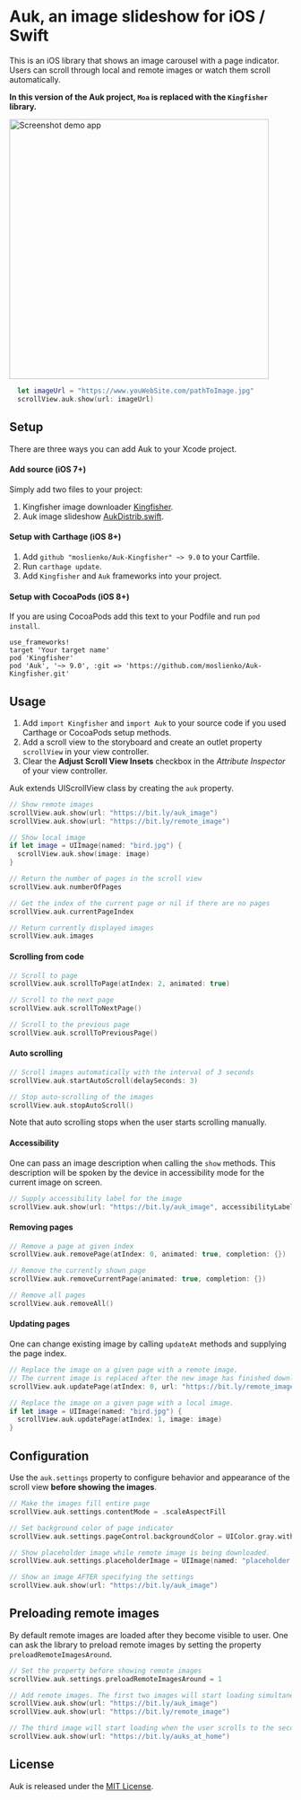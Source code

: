 # Auk, an image slideshow for iOS / Swift

This is an iOS library that shows an image carousel with a page indicator. Users can scroll through local and remote images or watch them scroll automatically.

**In this version of the Auk project, `Moa` is replaced with the `Kingfisher` library.**

<img src='https://raw.githubusercontent.com/moslienko/Auk-Kingfisher/master/Graphics/Screenshots/mainScreen.png' width='463' alt='Screenshot demo app'>

```Swift
  let imageUrl = "https://www.youWebSite.com/pathToImage.jpg"
  scrollView.auk.show(url: imageUrl)
```

## Setup

There are three ways you can add Auk to your Xcode project.

#### Add source (iOS 7+)

Simply add two files to your project:

1. Kingfisher image downloader [Kingfisher](https://github.com/onevcat/Kingfisher).
2. Auk image slideshow [AukDistrib.swift](https://github.com/moslienko/Auk-Kingfisher/blob/master/Distrib/AukDistrib.swift).

#### Setup with Carthage (iOS 8+)

1. Add `github "moslienko/Auk-Kingfisher" ~> 9.0` to your Cartfile.
2. Run `carthage update`.
3. Add `Kingfisher` and `Auk` frameworks into your project.

#### Setup with CocoaPods (iOS 8+)

If you are using CocoaPods add this text to your Podfile and run `pod install`.

    use_frameworks!
    target 'Your target name'
    pod 'Kingfisher'
    pod 'Auk', '~> 9.0', :git => 'https://github.com/moslienko/Auk-Kingfisher.git'

## Usage

1. Add `import Kingfisher` and `import Auk`  to your source code if you used Carthage or CocoaPods setup methods.
1. Add a scroll view to the storyboard and create an outlet property `scrollView` in your view controller.
1. Clear the **Adjust Scroll View Insets** checkbox in the *Attribute Inspector* of your view controller.

Auk extends UIScrollView class by creating the `auk` property.

```Swift
// Show remote images
scrollView.auk.show(url: "https://bit.ly/auk_image")
scrollView.auk.show(url: "https://bit.ly/remote_image")

// Show local image
if let image = UIImage(named: "bird.jpg") {
  scrollView.auk.show(image: image)
}

// Return the number of pages in the scroll view
scrollView.auk.numberOfPages

// Get the index of the current page or nil if there are no pages
scrollView.auk.currentPageIndex

// Return currently displayed images
scrollView.auk.images
```

#### Scrolling from code

```Swift
// Scroll to page
scrollView.auk.scrollToPage(atIndex: 2, animated: true)

// Scroll to the next page
scrollView.auk.scrollToNextPage()

// Scroll to the previous page
scrollView.auk.scrollToPreviousPage()
```

#### Auto scrolling

```Swift
// Scroll images automatically with the interval of 3 seconds
scrollView.auk.startAutoScroll(delaySeconds: 3)

// Stop auto-scrolling of the images
scrollView.auk.stopAutoScroll()
```

Note that auto scrolling stops when the user starts scrolling manually.

#### Accessibility

One can pass an image description when calling the `show` methods. This description will be spoken by the device in accessibility mode for the current image on screen.

```Swift
// Supply accessibility label for the image
scrollView.auk.show(url: "https://bit.ly/auk_image", accessibilityLabel: "Picture of a great auk.")
```

#### Removing pages

```Swift
// Remove a page at given index
scrollView.auk.removePage(atIndex: 0, animated: true, completion: {})

// Remove the currently shown page
scrollView.auk.removeCurrentPage(animated: true, completion: {})

// Remove all pages
scrollView.auk.removeAll()
```


#### Updating pages

One can change existing image by calling `updateAt` methods and supplying the page index.

```Swift
// Replace the image on a given page with a remote image.
// The current image is replaced after the new image has finished downloading.
scrollView.auk.updatePage(atIndex: 0, url: "https://bit.ly/remote_image")

// Replace the image on a given page with a local image.
if let image = UIImage(named: "bird.jpg") {
  scrollView.auk.updatePage(atIndex: 1, image: image)
}
```

## Configuration

Use the `auk.settings` property to configure behavior and appearance of the scroll view **before showing the images**.

```Swift
// Make the images fill entire page
scrollView.auk.settings.contentMode = .scaleAspectFill

// Set background color of page indicator
scrollView.auk.settings.pageControl.backgroundColor = UIColor.gray.withAlphaComponent(0.3)

// Show placeholder image while remote image is being downloaded.
scrollView.auk.settings.placeholderImage = UIImage(named: "placeholder.jpg")

// Show an image AFTER specifying the settings
scrollView.auk.show(url: "https://bit.ly/auk_image")
```

## Preloading remote images

By default remote images are loaded after they become visible to user. One can ask the library to preload remote images  by setting the property `preloadRemoteImagesAround`.

```Swift
// Set the property before showing remote images
scrollView.auk.settings.preloadRemoteImagesAround = 1

// Add remote images. The first two images will start loading simultaneously.
scrollView.auk.show(url: "https://bit.ly/auk_image")
scrollView.auk.show(url: "https://bit.ly/remote_image")

// The third image will start loading when the user scrolls to the second page.
scrollView.auk.show(url: "https://bit.ly/auks_at_home")
```

## License
Auk is released under the [MIT License](LICENSE).
